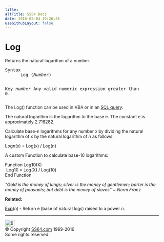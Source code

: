 ```yaml
---
title:
altTitle: SS64 Docs
date: 2016-09-04 19:26:55
useGithubLayout: false
---
```

<!-- #BeginLibraryItem "/Library/head_access.lbi" --><!-- #EndLibraryItem --><h1>Log</h1>
<p> Returns the natural logarithm of a number. </p>
<pre>Syntax
      Log (<i>Number</i>)

Key
   <i>number</i>   Any valid numeric expression greater than 0.</pre>
<p>The Log() function can be used in VBA or in an <a href="syntax-functions.html">SQL query</a>.</p>
<p>The natural logarithm is the logarithm to the base e. The constant e is approximately 2.718282.</p>
<p>Calculate base-n logarithms for any number x by dividing the natural logarithm of x by the natural logarithm of <i>n</i> as follows:</p>
<p class="code">Log<i>n</i>(x) = Log(x) / Log(<i>n</i>)</p>
<p>A custom Function to calculate base-10 logarithms:</p>
<p class="code">Function Log10(X)<br>
&nbsp;Log10 = Log(X) / Log(10)<br>
End Function</p>
<p class="quote"><i>“Gold is the money of kings; silver is the money of gentlemen; barter is the money of peasants; but debt is the money of slaves” ~ Norm Franz </i></p>
<p><b>Related:</b></p>
<p><a href="exp.html">Exp</a>(<i>n</i>) - Return e (base of natural logs) raised to a power <i>n</i>.</p><!-- #BeginLibraryItem "/Library/foot_access.lbi" --><p>
<!-- access -->

<hr>
<div id="bl" class="footer"><a href="log.html#"><img src="../images/top.png" width="30" height="22" alt="Back to the Top"></a></div>
<div id="br" class="footer, tagline">© Copyright <a href="../index.html">SS64.com</a> 1999-2016<br>
Some rights reserved</div><!-- #EndLibraryItem -->

